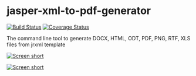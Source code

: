jasper-xml-to-pdf-generator
===========================

[![Build Status](https://secure.travis-ci.org/javadev/jasper-xml-to-pdf-generator.png)](https://travis-ci.org/javadev/jasper-xml-to-pdf-generator)
[![Coverage Status](https://coveralls.io/repos/javadev/jasper-xml-to-pdf-generator/badge.png?branch=master)](https://coveralls.io/r/javadev/jasper-xml-to-pdf-generator)

The command line tool to generate DOCX, HTML, ODT, PDF, PNG, RTF, XLS files from jrxml template

[![Screen short](https://raw.github.com/javadev/jasper-xml-to-pdf-generator/master/jasper-studio-report.png)](https://raw.github.com/javadev/jasper-xml-to-pdf-generator/master/jasper-studio-report.png)

[![Screen short](https://raw.github.com/javadev/jasper-xml-to-pdf-generator/master/generated-pdf.png)](https://raw.github.com/javadev/jasper-xml-to-pdf-generator/master/generated-pdf.png)
